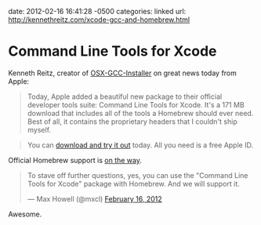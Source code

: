 date: 2012-02-16 16:41:28 -0500
categories: linked
url: http://kennethreitz.com/xcode-gcc-and-homebrew.html

# Command Line Tools for Xcode

Kenneth Reitz, creator of
[OSX-GCC-Installer](https://github.com/kennethreitz/osx-gcc-installer/)
on great news today from Apple:

> Today, Apple added a beautiful new package to their official developer
> tools suite: Command Line Tools for Xcode. It's a 171 MB download that
> includes all of the tools a Homebrew should ever need. Best of all, it
> contains the proprietary headers that I couldn't ship myself.

> You can [download and try it out](http://developer.apple.com/downloads) today. All you need is a free Apple ID.

Official Homebrew support is [on the
way](https://twitter.com/#!/mxcl/status/170245682257608706).

<blockquote class="twitter-tweet"><p>To stave off further questions,
yes, you can use the "Command Line Tools for Xcode" package with
Homebrew. And we will support it.</p>&mdash; Max Howell (@mxcl) <a
href="https://twitter.com/mxcl/status/170245682257608706"
data-datetime="2012-02-16T20:38:28+00:00">February 16,
2012</a></blockquote>
<script src="//platform.twitter.com/widgets.js"
charset="utf-8"></script>

Awesome.
